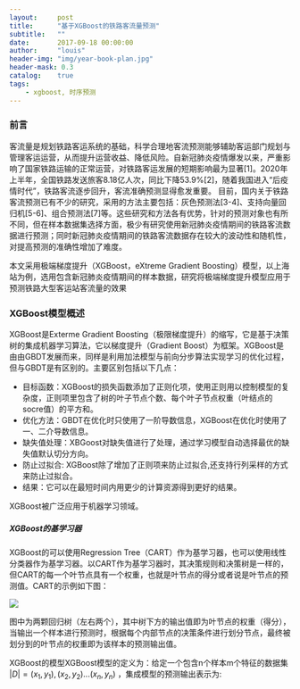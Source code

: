 ```yaml
---
layout:     post
title:      "基于XGBoost的铁路客流量预测"
subtitle:   ""
date:       2017-09-18 00:00:00
author:     "louis"
header-img: "img/year-book-plan.jpg"
header-mask: 0.3
catalog:    true
tags:
    - xgboost, 时序预测
---
```


### 前言

客流量是规划铁路客运系统的基础，科学合理地客流预测能够辅助客运部门规划与管理客运运营，从而提升运营收益、降低风险。自新冠肺炎疫情爆发以来，严重影响了国家铁路运输的正常运营，对铁路客运发展的短期影响最为显著[1]。2020年上半年，全国铁路发送旅客8.18亿人次，同比下降53.9%[2]，随着我国进入“后疫情时代”，铁路客流逐步回升，客流准确预测显得愈发重要。
目前，国内关于铁路客流预测已有不少的研究，采用的方法主要包括：灰色预测法[3-4]、支持向量回归机[5-6]、组合预测法[7]等。这些研究和方法各有优势，针对的预测对象也有所不同，但在样本数据集选择方面，极少有研究使用新冠肺炎疫情期间的铁路客流数据进行预测；同时新冠肺炎疫情期间的铁路客流数据存在较大的波动性和随机性，对提高预测的准确性增加了难度。

本文采用极端梯度提升（XGBoost，eXtreme Gradient Boosting）模型，以上海站为例，选用包含新冠肺炎疫情期间的样本数据，研究将极端梯度提升模型应用于预测铁路大型客运站客流量的效果

### XGBoost模型概述


XGBoost是Exterme Gradient Boosting（极限梯度提升）的缩写，它是基于决策树的集成机器学习算法，它以梯度提升（Gradient Boost）为框架。XGBoost是由由GBDT发展而来，同样是利用加法模型与前向分步算法实现学习的优化过程，但与GBDT是有区别的。主要区别包括以下几点：
- 目标函数：XGBoost的损失函数添加了正则化项，使用正则用以控制模型的复杂度，正则项里包含了树的叶子节点个数、每个叶子节点权重（叶结点的socre值）的平方和。
- 优化方法：GBDT在优化时只使用了一阶导数信息，XGBoost在优化时使用了一、二介导数信息。 
- 缺失值处理：XBGoost对缺失值进行了处理，通过学习模型自动选择最优的缺失值默认切分方向。
- 防止过拟合: XGBoost除了增加了正则项来防止过拟合,还支持行列采样的方式来防止过拟合。
- 结果：它可以在最短时间内用更少的计算资源得到更好的结果。 
  
XGBoost被广泛应用于机器学习领域。

##### XGBoost的基学习器

XGBoost的可以使用Regression Tree（CART）作为基学习器，也可以使用线性分类器作为基学习器。以CART作为基学习器时，其决策规则和决策树是一样的，但CART的每一个叶节点具有一个权重，也就是叶节点的得分或者说是叶节点的预测值。CART的示例如下图：

![](https://github.com/louis-xy/louis-xy.github.io/raw/master/portfolio/img/timeseries_xgboost/xgb.png)

图中为两颗回归树（左右两个），其中树下方的输出值即为叶节点的权重（得分），当输出一个样本进行预测时，根据每个内部节点的决策条件进行划分节点，最终被划分到的叶节点的权重即为该样本的预测输出值。

XGBoost的模型XGBoost模型的定义为：给定一个包含n个样本m个特征的数据集 $|D| = {(x_1, y_1), (x_2, y_2)...(x_n, y_n)}$ ，集成模型的预测输出表示为:
$$ $$
